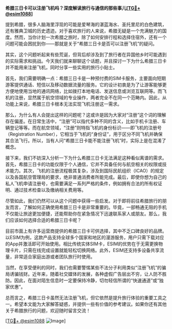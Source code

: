 **希腊三日卡可以注册飞机吗？深度解读旅行与通信的那些事儿[[TG💪+ @esim1088](https://t.me/s/esim1088)]**

提到希腊，很多人脑海里浮现的可能是爱琴海的湛蓝海水、圣托里尼的白色建筑，还有雅典卫城的历史遗迹。对于喜欢旅行的人来说，希腊无疑是一个充满魅力的国度。然而，当你计划一次希腊之旅时，除了如何安排行程和选择住宿外，还有一个问题可能会困扰到你——那就是关于“希腊三日卡是否可以注册飞机”的疑问。

其实，这个问题听起来有些荒诞，但背后却涉及到了旅行者在异国他乡时可能遇到的实际需求和挑战。今天我们就来聊聊这个话题，并且探讨一下为什么希腊三日卡并不能用来注册飞机，同时分享一些实用的旅行小贴士。

首先，我们需要明确一点：希腊三日卡是一种预付费的SIM卡服务，主要面向短期游客提供通话、短信以及移动数据流量的服务。它的设计初衷是为了让游客能够更方便地使用当地的通讯网络，比如拨打本地电话、发送信息或浏览互联网等。而飞机的注册，显然属于航空领域的专业操作，两者完全不在同一个范畴内。因此，从功能上来说，希腊三日卡根本无法实现飞机注册这一需求。

那么，为什么有人会提出这样的问题呢？这或许是因为大家对“注册”这个词的理解存在偏差。在日常生活中，“注册”可以指代多种不同的含义，比如手机卡注册、车辆登记等等。而在航空领域，“注册”则特指飞机的身份标识——即飞机的注册号（Registration Number），它相当于飞机的“身份证”，用于区分不同飞机并确保其合法飞行。所以，当有人问“希腊三日卡能不能注册飞机”时，实际上是在混淆了概念。

接下来，我们不妨深入分析一下为什么希腊三日卡无法满足这种看似离谱的需求。首先，希腊三日卡的功能仅限于个人通信，它并不具备任何与航空相关的权限或技术能力。其次，飞机的注册流程极其复杂，涉及到国际民航组织（ICAO）的规定以及各国航空管理局的要求，绝非普通消费者所能完成。最后，即使你想为自己的私人飞机申请注册号，也需要满足一系列严格的条件，例如拥有合法的所有权证明、通过技术检查以及缴纳相关费用等。

尽管如此，我们仍然可以从这个问题中获得一些启发。对于即将前往希腊旅行的朋友而言，了解如何正确使用希腊三日卡是非常重要的。毕竟，一部畅通无阻的手机不仅能让旅途更加便捷，还能帮助你在紧急情况下迅速联系家人或朋友。那么，我们应该如何选择合适的希腊三日卡呢？

目前市面上有许多运营商提供的希腊三日卡可供选择，其中不乏口碑良好的品牌。以ESIM为例，这款产品支持全球多个国家和地区的漫游服务，用户只需下载对应的App并激活即可开始使用。相比传统实体SIM卡，ESIM的优势在于无需更换物理卡片，只需在线完成设置就能轻松切换网络。此外，ESIM还支持多设备共享流量，非常适合家庭出游或者团队旅行时使用。

当然，在享受便利的同时，我们也需要警惕某些不法分子利用类似“注册飞机”的骗局诱骗钱财。近年来，随着社交媒体的发展，各种虚假广告层出不穷，让人防不胜防。因此，在面对陌生信息时一定要保持冷静，切勿轻信所谓的“快速通道”或“独家优惠”。

总而言之，希腊三日卡虽然无法注册飞机，但它依然是提升旅行体验的重要工具之一。希望本文能为大家解答疑惑，并提供一些有价值的参考建议。如果你还有其他关于希腊旅行的问题，欢迎随时留言交流！

[[TG💪+ @esim1088](https://t.me/s/esim1088) ![Image](https://i.postimg.cc/4NQfJmqS/Snipaste-2025-05-13-00-14-12.png)]
